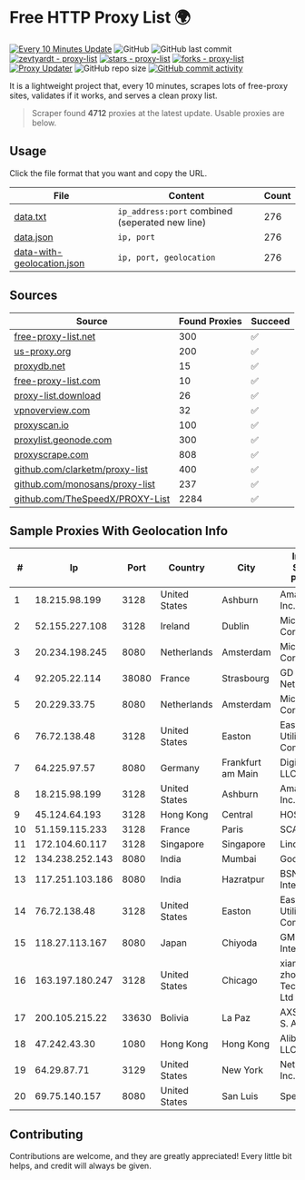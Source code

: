 
# Free HTTP Proxy List 🌍

[![Every 10 Minutes Update](https://github.com/mertguvencli/http-proxy-list/actions/workflows/main.yml/badge.svg?branch=main)](https://github.com/mertguvencli/http-proxy-list/actions/workflows/main.yml)
![GitHub](https://img.shields.io/github/license/mertguvencli/http-proxy-list)
![GitHub last commit](https://img.shields.io/github/last-commit/mertguvencli/http-proxy-list)
[![zevtyardt - proxy-list](https://img.shields.io/static/v1?label=zevtyardt&message=proxy-list&color=blue&logo=github)](https://github.com/zevtyardt/proxy-list "Go to GitHub repo")
[![stars - proxy-list](https://img.shields.io/github/stars/zevtyardt/proxy-list?style=social)](https://github.com/zevtyardt/proxy-list)
[![forks - proxy-list](https://img.shields.io/github/forks/zevtyardt/proxy-list?style=social)](https://github.com/zevtyardt/proxy-list)
[![Proxy Updater](https://github.com/zevtyardt/proxy-list/workflows/Proxy%20Updater/badge.svg)](https://github.com/zevtyardt/proxy-list/actions?query=workflow:"Proxy+Updater")
![GitHub repo size](https://img.shields.io/github/repo-size/zevtyardt/proxy-list)
[![GitHub commit activity](https://img.shields.io/github/commit-activity/m/zevtyardt/proxy-list?logo=commits)](https://github.com/zevtyardt/proxy-list/commits/main)

It is a lightweight project that, every 10 minutes, scrapes lots of free-proxy sites, validates if it works, and serves a clean proxy list.

> Scraper found **4712** proxies at the latest update. Usable proxies are below.

## Usage

Click the file format that you want and copy the URL.

|File|Content|Count|
|----|-------|-----|
|[data.txt](https://raw.githubusercontent.com/mertguvencli/http-proxy-list/main/proxy-list/data.txt)|`ip_address:port` combined (seperated new line)|276|
|[data.json](https://raw.githubusercontent.com/mertguvencli/http-proxy-list/main/proxy-list/data.json)|`ip, port`|276|
|[data-with-geolocation.json](https://raw.githubusercontent.com/mertguvencli/http-proxy-list/main/proxy-list/data-with-geolocation.json)|`ip, port, geolocation`|276|

## Sources

|Source|Found Proxies|Succeed|
|------|-------------|-------|
|[free-proxy-list.net](https://free-proxy-list.net)|300|✅|
|[us-proxy.org](https://www.us-proxy.org)|200|✅|
|[proxydb.net](http://proxydb.net)|15|✅|
|[free-proxy-list.com](https://free-proxy-list.com/?page=&port=&type%5B%5D=http&type%5B%5D=https&up_time=0&search=Search)|10|✅|
|[proxy-list.download](https://www.proxy-list.download/HTTP)|26|✅|
|[vpnoverview.com](https://vpnoverview.com/privacy/anonymous-browsing/free-proxy-servers)|32|✅|
|[proxyscan.io](https://www.proxyscan.io)|100|✅|
|[proxylist.geonode.com](https://proxylist.geonode.com/api/proxy-list?limit=300&page=1&sort_by=lastChecked&sort_type=desc&protocols=http,https)|300|✅|
|[proxyscrape.com](https://api.proxyscrape.com/v2/?request=displayproxies&protocol=http&timeout=10000&country=all&ssl=all&anonymity=all)|808|✅|
|[github.com/clarketm/proxy-list](https://raw.githubusercontent.com/clarketm/proxy-list/master/proxy-list-raw.txt)|400|✅|
|[github.com/monosans/proxy-list](https://raw.githubusercontent.com/monosans/proxy-list/main/proxies/http.txt)|237|✅|
|[github.com/TheSpeedX/PROXY-List](https://raw.githubusercontent.com/TheSpeedX/PROXY-List/master/http.txt)|2284|✅|


## Sample Proxies With Geolocation Info

|#|Ip|Port|Country|City|Internet Service Provider|
|-|--|----|-------|----|-------------------------|
|1|18.215.98.199|3128|United States|Ashburn|Amazon.com, Inc.|
|2|52.155.227.108|3128|Ireland|Dublin|Microsoft Corporation|
|3|20.234.198.245|8080|Netherlands|Amsterdam|Microsoft Corporation|
|4|92.205.22.114|38080|France|Strasbourg|GD MASS Network|
|5|20.229.33.75|8080|Netherlands|Amsterdam|Microsoft Corporation|
|6|76.72.138.48|3128|United States|Easton|Easton Utilities Commission|
|7|64.225.97.57|8080|Germany|Frankfurt am Main|DigitalOcean, LLC|
|8|18.215.98.199|3128|United States|Ashburn|Amazon.com, Inc.|
|9|45.124.64.193|3128|Hong Kong|Central|HOSTUS|
|10|51.159.115.233|3128|France|Paris|SCALEWAY|
|11|172.104.60.117|3128|Singapore|Singapore|Linode, LLC|
|12|134.238.252.143|8080|India|Mumbai|Google LLC|
|13|117.251.103.186|8080|India|Hazratpur|BSNL Internet|
|14|76.72.138.48|3128|United States|Easton|Easton Utilities Commission|
|15|118.27.113.167|8080|Japan|Chiyoda|GMO Internet, Inc.|
|16|163.197.180.247|3128|United States|Chicago|xiamen zhongheng Technology Ltd|
|17|200.105.215.22|33630|Bolivia|La Paz|AXS Bolivia S. A.|
|18|47.242.43.30|1080|Hong Kong|Hong Kong|Alibaba.com LLC|
|19|64.29.87.71|3129|United States|New York|NetEnterprise Inc.|
|20|69.75.140.157|8080|United States|San Luis|Spectrum|



## Contributing

Contributions are welcome, and they are greatly appreciated! Every
little bit helps, and credit will always be given.

